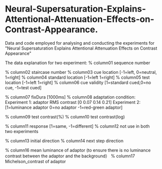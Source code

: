 # Neural-Supersaturation-Explains-Attentional-Attenuation-Effects-on-Contrast-Appearance.
Data and code employed for analysing and conducting the experiments for "Neural Supersaturation Explains Attentional Attenuation Effects on Contrast Appearance"

The data explanation for two experiment:
% column01 sequence number

% column02 staircase number 
% column03 cue location [-1=left, 0=neutral, 1=right]
% column04 standard location [-1=left 1=right]
% column05 test location [-1=left 1=right]
% column06 cue validity [1=standard  cued,0=no cue, -1=test cued]

% column07 fixDura [1000ms]
% column08 adaptation condition:
		Experiment 1: adaptor RMS contrast [0 0.07 0.14 0.21] 
		Experiment 2: [1=luminance adaptor 0=no adaptor -1=red-green adaptor]

% column09 test contrast(%)
% column10 test contrast(log)

% column11 response [1=same, -1=different]
% column12 not use in both two experiments

% column13 initial direction
% column14 next step direction 

% column16 mean luminance of adaptor (to ensure there is no luminance contrast between the adaptor and the background）
% column17 Michelson_contrast of adaptor 
